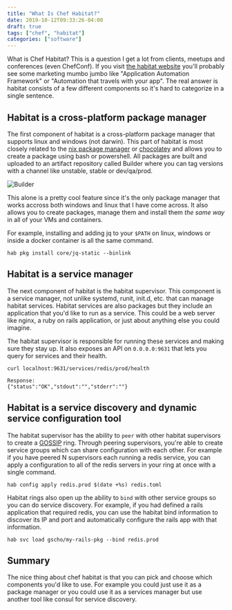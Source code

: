 ```yaml
---
title: "What Is Chef Habitat?"
date: 2019-10-12T09:33:26-04:00
draft: true
tags: ["chef", "habitat"]
categories: ["software"]
---
```


What is Chef Habitat? This is a question I get a lot from clients, meetups and conferences (even ChefConf). If you visit [the habitat website](https://www.habitat.sh/) you'll probably see some marketing mumbo jumbo like "Application Automation Framework" or "Automation that travels with your app". The real answer is habitat consists of a few different components so it's hard to categorize in a single sentence.

## Habitat is a cross-platform package manager

The first component of habitat is a cross-platform package manager that supports linux and windows (not darwin). This part of habitat is most closely related to the [nix package manager](https://nixos.org/nix/) or [chocolatey](https://chocolatey.org/) and allows you to create a package using bash or powershell. All packages are built and uploaded to an artifact repository called Builder where you can tag versions with a channel like unstable, stable or dev/qa/prod.

![Builder](/images/bldr.png)

This alone is a pretty cool feature since it's the only package manager that works accross both windows and linux that I have come across. It also allows you to create packages, manage them and install them _the same way_ in all of your VMs and containers.

For example, installing and adding jq to your `$PATH` on linux, windows or inside a docker container is all the same command.

```
hab pkg install core/jq-static --binlink
```

## Habitat is a service manager

The next component of habitat is the habitat supervisor. This component is a service manager, not unlike systemd, runit, init.d, etc. that can manage habitat services. Habitat services are also packages but they include an application that you'd like to run as a service. This could be a web server like nginx, a ruby on rails application, or just about anything else you could imagine.

The habitat supervisor is responsible for running these services and making sure they stay up. It also exposes an API on `0.0.0.0:9631` that lets you query for services and their health.

```
curl localhost:9631/services/redis/prod/health

Response:
{"status":"OK","stdout":"","stderr":""}
```


## Habitat is a service discovery and dynamic service configuration tool

The habitat supervisor has the ability to `peer` with other habitat supervisors to create a [GOSSIP](https://en.wikipedia.org/wiki/Gossip_protocol) ring. Through peering supervisors, you're able to create service groups which can share configuration with each other. For example if you have peered N supervisors each running a redis service, you can apply a configuration to all of the redis servers in your ring at once with a single command.

```
hab config apply redis.prod $(date +%s) redis.toml
```

Habitat rings also open up the ability to `bind` with other service groups so you can do service discovery. For example, if you had defined a rails application that required redis, you can use the habitat bind information to discover its IP and port and automatically configure the rails app with that information.

```
hab svc load gscho/my-rails-pkg --bind redis.prod
```

## Summary

The nice thing about chef habitat is that you can pick and choose which components you'd like to use. For example you could just use it as a package manager or you could use it as a services manager but use another tool like consul for service discovery.
